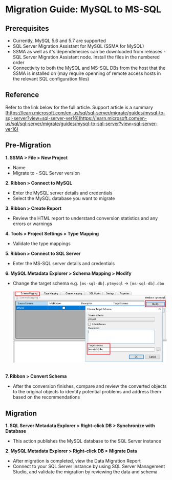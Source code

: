 # Migration Guide: MySQL to MS-SQL

## Prerequisites

* Currently, MySQL 5.6 and 5.7 are supported
* SQL Server Migration Assistant for MySQL (SSMA for MySQL)
* SSMA as well as it's dependenecies can be downloaded from releases - SQL Server Migration Assistant node. Install the files in the numbered order
* Connectivity to both the MySQL and MS-SQL DBs from the host that the SSMA is installed on (may require openning of remote access hosts in the relevant SQL configuration files)

## Reference
Refer to the link below for the full article. Support article is a summary<br>
[https://learn.microsoft.com/en-us/sql/sql-server/migrate/guides/mysql-to-sql-server?view=sql-server-ver16](https://learn.microsoft.com/en-us/sql/sql-server/migrate/guides/mysql-to-sql-server?view=sql-server-ver16)

## Pre-Migration

**1. SSMA > File > New Project**
* Name
* Migrate to - SQL Server version

**2. Ribbon > Connect to MySQL**
* Enter the MySQL server details and credentials
* Select the MySQL database you want to migrate

**3. Ribbon > Create Report**
* Review the HTML report to understand conversion statistics and any errors or warnings

**4. Tools > Project Settings > Type Mapping**
*  Validate the type mappings

**5. Ribbon > Connect to SQL Server**
* Enter the MS-SQL server details and credentials

**6. MySQL Metadata Explorer > Schema Mapping > Modify**
* Change the target schema e.g. `[ms-sql-db].ptmysql`   ->   `[ms-sql-db].dbo`<br><br>
![SSMA](../images/ssma-01.png)<br><br>

**7. Ribbon > Convert Schema**
* After the conversion finishes, compare and review the converted objects to the original objects to identify potential problems and address them based on the recommendations

## Migration

**1. SQL Server Metadata Explorer > Right-click DB > Synchronize with Database**
* This action publishes the MySQL database to the SQL Server instance

**2. MySQL Metadata Explorer > Right-click DB > Migrate Data**
* After migration is completed, view the Data Migration Report
* Connect to your SQL Server instance by using SQL Server Management Studio, and validate the migration by reviewing the data and schema
